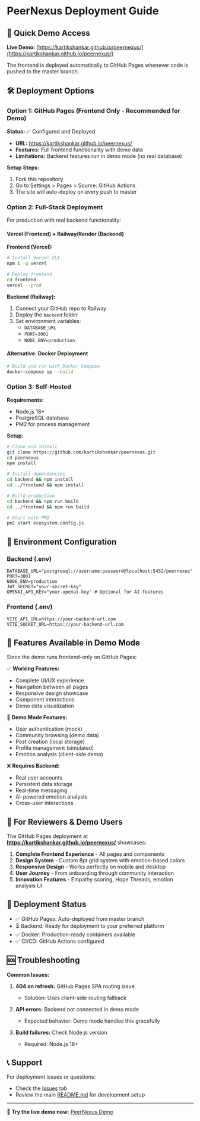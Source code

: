 # PeerNexus Deployment Guide

## 🚀 Quick Demo Access

**Live Demo:** [https://kartikshankar.github.io/peernexus/](https://kartikshankar.github.io/peernexus/)

The frontend is deployed automatically to GitHub Pages whenever code is pushed to the master branch.

## 🛠️ Deployment Options

### Option 1: GitHub Pages (Frontend Only - Recommended for Demo)

**Status:** ✅ Configured and Deployed
- **URL:** https://kartikshankar.github.io/peernexus/
- **Features:** Full frontend functionality with demo data
- **Limitations:** Backend features run in demo mode (no real database)

**Setup Steps:**
1. Fork this repository
2. Go to Settings > Pages > Source: GitHub Actions
3. The site will auto-deploy on every push to master

### Option 2: Full-Stack Deployment

For production with real backend functionality:

#### Vercel (Frontend) + Railway/Render (Backend)

**Frontend (Vercel):**
```bash
# Install Vercel CLI
npm i -g vercel

# Deploy frontend
cd frontend
vercel --prod
```

**Backend (Railway):**
1. Connect your GitHub repo to Railway
2. Deploy the `backend` folder
3. Set environment variables:
   - `DATABASE_URL`
   - `PORT=3001`
   - `NODE_ENV=production`

#### Alternative: Docker Deployment

```bash
# Build and run with Docker Compose
docker-compose up --build
```

### Option 3: Self-Hosted

**Requirements:**
- Node.js 18+
- PostgreSQL database
- PM2 for process management

**Setup:**
```bash
# Clone and install
git clone https://github.com/kartikshankar/peernexus.git
cd peernexus
npm install

# Install dependencies
cd backend && npm install
cd ../frontend && npm install

# Build production
cd backend && npm run build
cd ../frontend && npm run build

# Start with PM2
pm2 start ecosystem.config.js
```

## 🔧 Environment Configuration

### Backend (.env)
```env
DATABASE_URL="postgresql://username:password@localhost:5432/peernexus"
PORT=3001
NODE_ENV=production
JWT_SECRET="your-secret-key"
OPENAI_API_KEY="your-openai-key" # Optional for AI features
```

### Frontend (.env)
```env
VITE_API_URL=https://your-backend-url.com
VITE_SOCKET_URL=https://your-backend-url.com
```

## 📱 Features Available in Demo Mode

Since the demo runs frontend-only on GitHub Pages:

✅ **Working Features:**
- Complete UI/UX experience
- Navigation between all pages
- Responsive design showcase
- Component interactions
- Demo data visualization

🔄 **Demo Mode Features:**
- User authentication (mock)
- Community browsing (demo data)
- Post creation (local storage)
- Profile management (simulated)
- Emotion analysis (client-side demo)

❌ **Requires Backend:**
- Real user accounts
- Persistent data storage
- Real-time messaging
- AI-powered emotion analysis
- Cross-user interactions

## 🎯 For Reviewers & Demo Users

The GitHub Pages deployment at **https://kartikshankar.github.io/peernexus/** showcases:

1. **Complete Frontend Experience** - All pages and components
2. **Design System** - Custom 8pt grid system with emotion-based colors
3. **Responsive Design** - Works perfectly on mobile and desktop
4. **User Journey** - From onboarding through community interaction
5. **Innovation Features** - Empathy scoring, Hope Threads, emotion analysis UI

## 🔄 Deployment Status

- ✅ GitHub Pages: Auto-deployed from master branch
- ⏳ Backend: Ready for deployment to your preferred platform
- ✅ Docker: Production-ready containers available
- ✅ CI/CD: GitHub Actions configured

## 🆘 Troubleshooting

**Common Issues:**

1. **404 on refresh:** GitHub Pages SPA routing issue
   - Solution: Uses client-side routing fallback

2. **API errors:** Backend not connected in demo mode
   - Expected behavior: Demo mode handles this gracefully

3. **Build failures:** Check Node.js version
   - Required: Node.js 18+

## 📞 Support

For deployment issues or questions:
- Check the [Issues](https://github.com/kartikshankar/peernexus/issues) tab
- Review the main [README.md](./README.md) for development setup

---

🎉 **Try the live demo now:** [PeerNexus Demo](https://kartikshankar.github.io/peernexus/) 